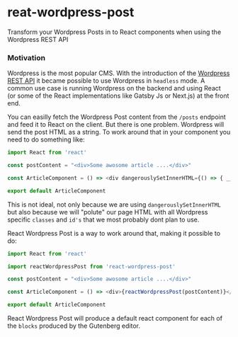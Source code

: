 # reat-wordpress-post
Transform your Wordpress Posts in to React components when using the Wordpress REST API

### Motivation

Wordpress is the most popular CMS. With the introduction of the [Wordpress REST API](https://developer.wordpress.org/rest-api/) it became possible to use Wordpress in `headless` mode. A common use case is running Wordpress on the backend and using React (or some of the React implementations like Gatsby Js or Next.js) at the front end.

You can easilly fetch the Wordpress Post content  from the `/posts` endpoint and feed it to React on the client. But there is one problem. Wordpress will send the post HTML as a string. To work around that in your component you need to do something like:

```javascript
import React from 'react'

const postContent = "<div>Some awosome article ....</div>"

const ArticleComponent = () => <div dangerouslySetInnerHTML={() => { __html: postContent }} />

export default ArticleComponent

```

This is not ideal, not only because we are using `dangerouslySetInnerHTML` but also because we will "polute" our page HTML with all Wordpress specific `classes` and `id's` that we most probably dont plan to use.

React Wordpress Post is a way to work around that, making it possible to do:

```javascript
import React from 'react'

import reactWordpressPost from 'react-wordpress-post'

const postContent = "<div>Some awosome article ....</div>"

const ArticleComponent = () => <div>{reactWordpressPost(postContent)}</div>

export default ArticleComponent
```

React Wordpress Post will produce a default react component for each of the `blocks` produced by the Gutenberg editor.
